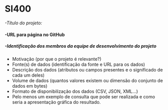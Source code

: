 # SI400

*-Título do projeto:*

#### -URL para página no GitHub

##### -Identificação dos membros da equipe de desenvolvimento do projeto
- Motivação (por que o projeto é relevante?)
- Fonte(s) de dados (identificação da fonte e URL para os dados)
- Descrição dos dados (atributos ou campos presentes e o significado de cada um deles)
- Volume de dados (quantos valores existem ou dimensão do conjunto de dados em bytes)
- Formato de disponibilização dos dados (CSV, JSON, XML...)
- Pelo menos um exemplo de consulta que pode ser realizada e como seria a apresentação gráfica do resultado.
